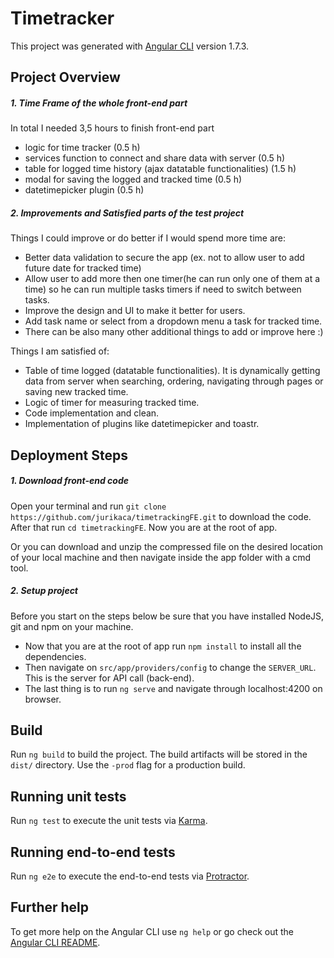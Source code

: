 # Timetracker

This project was generated with [Angular CLI](https://github.com/angular/angular-cli) version 1.7.3.

## Project Overview

##### 1. Time Frame of the whole front-end part
In total I needed 3,5 hours to finish front-end part
- logic for time tracker (0.5 h)
- services function to connect and share data with server (0.5 h)
- table for logged time history (ajax datatable functionalities) (1.5 h)
- modal for saving the logged and tracked time (0.5 h)
- datetimepicker plugin (0.5 h)

##### 2. Improvements and Satisfied parts of the test project
Things I could improve or do better if I would spend more time are:
- Better data validation to secure the app (ex. not to allow user to add future date for tracked time)
- Allow user to add more then one timer(he can run only one of them at a time) so he can run multiple tasks timers if need to switch between tasks.
- Improve the design and UI to make it better for users.
- Add task name or select from a dropdown menu a task for tracked time.
- There can be also many other additional things to add or improve here :)

Things I am satisfied of:
- Table of time logged (datatable functionalities). It is dynamically getting data from server when searching, ordering, navigating through pages or saving new tracked time.
- Logic of timer for measuring tracked time.
- Code implementation and clean.
- Implementation of plugins like datetimepicker and toastr.

## Deployment Steps

##### 1. Download front-end code 
Open your terminal and run `git clone https://github.com/jurikaca/timetrackingFE.git` to download the code. After that run `cd timetrackingFE`. Now you are at the root of app.

Or you can download and unzip the compressed file on the desired location of your local machine and then navigate inside the app folder with a cmd tool.

##### 2. Setup project
Before you start on the steps below be sure that you have installed NodeJS, git and npm on your machine.
- Now that you are at the root of app run `npm install` to install all the dependencies.
- Then navigate on  `src/app/providers/config` to change the `SERVER_URL`. This is the server for API call (back-end).
- The last thing is to run `ng serve` and navigate through localhost:4200 on browser.

## Build

Run `ng build` to build the project. The build artifacts will be stored in the `dist/` directory. Use the `-prod` flag for a production build.

## Running unit tests

Run `ng test` to execute the unit tests via [Karma](https://karma-runner.github.io).

## Running end-to-end tests

Run `ng e2e` to execute the end-to-end tests via [Protractor](http://www.protractortest.org/).

## Further help

To get more help on the Angular CLI use `ng help` or go check out the [Angular CLI README](https://github.com/angular/angular-cli/blob/master/README.md).
